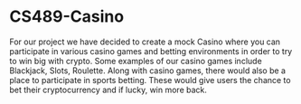# CS489-Casino

For our project we have decided to create a mock Casino where you can participate in various casino games and betting environments in order to try to win big with crypto.  Some examples of our casino games include Blackjack, Slots, Roulette.  Along with casino games, there would also be a place to participate in sports betting.  These would give users the chance to bet their cryptocurrency and if lucky, win more back.

